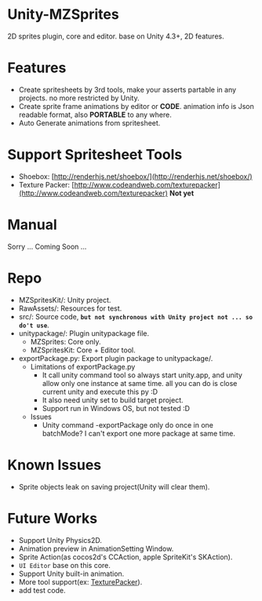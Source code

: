 Unity-MZSprites
===============

2D sprites plugin, core and editor. base on Unity 4.3+, 2D features.

# Features

- Create spritesheets by 3rd tools, make your asserts partable in any projects. no more restricted by Unity.
- Create sprite frame animations by editor or **CODE**. animation info is Json readable format, also **PORTABLE** to any where.
- Auto Generate animations from spritesheet.

# Support Spritesheet Tools

- Shoebox: [http://renderhjs.net/shoebox/](http://renderhjs.net/shoebox/)
- Texture Packer: [http://www.codeandweb.com/texturepacker](http://www.codeandweb.com/texturepacker) **Not yet**

# Manual
Sorry ... Coming Soon ...

# Repo

- MZSpritesKit/: Unity project.
- RawAssets/: Resources for test.
- src/: Source code, **`but not synchronous with Unity project not ... so do't use`**.
- unitypackage/: Plugin unitypackage file.
    + MZSprites: Core only.
    + MZSpritesKit: Core + Editor tool.
- exportPackage.py: Export plugin package to unitypackage/.
    - Limitations of exportPackage.py
        + It call unity command tool so always start unity.app, and unity allow only one instance at same time. all you can do is close current unity and execute this py :D
        + It also need unity set to build target project.
        + Support run in Windows OS, but not tested :D
    - Issues
        + Unity command -exportPackage only do once in one batchMode? I can't export one more package at same time.

# Known Issues

- Sprite objects leak on saving project(Unity will clear them).

# Future Works

- Support Unity Physics2D.
- Animation preview in AnimationSetting Window.
- Sprite Action(as cocos2d's CCAction, apple SpriteKit's SKAction).
- `UI Editor` base on this core.
- Support Unity built-in animation.
- More tool support(ex: [TexturePacker](http://www.codeandweb.com/texturepacker)).
- add test code.

